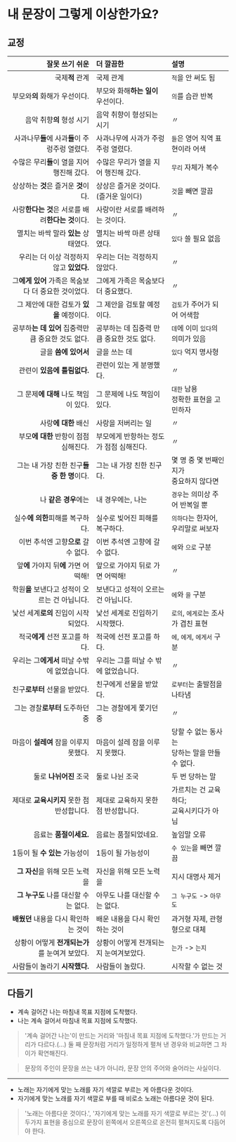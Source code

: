 # 내 문장이 그렇게 이상한가요?

## 교정

| 잘못 쓰기 쉬운                                      | 더 깔끔한                                     | 설명                                             |
| ---:                                                | :---                                          | :---                                             |
| 국제**적** 관계                                     | 국제 관계                                     | `적`을 안 써도 됨                                |
| 부모와**의** 화해가 우선이다.                       | 부모와 화해**하는 일이** 우선이다.            | `의`를 습관 반복                                 |
| 음악 취향**의** 형성 시기                           | 음악 취향이 형성되는 시기                     | 〃                                               |
| 사과나무**들**에 사과**들**이 주렁주렁 열렸다.      | 사과나무에 사과가 주렁주렁 열렸다.            | `들`은 영어 직역 표현이라 어색                   |
| 수많은 무리**들**이 열을 지어 행진해 갔다.          | 수많은 무리가 열을 지어 행진해 갔다.          | `무리` 자체가 복수                               |
| 상상하는 **것**은 즐거운 **것**이다.                | 상상은 즐거운 것이다.(즐거운 일이다)          | `것`을 빼면 깔끔                                 |
| 사랑**한다는 것**은 서로를 배려**한다는 것**이다.   | 사랑이란 서로를 배려하는 것이다.              | 〃                                               |
| 멸치는 바싹 말라 **있는** 상태였다.                 | 멸치는 바싹 마른 상태였다.                    | `있다` 쓸 필요 없음                              |
| 우리는 더 이상 걱정하지 않고 **있었다.**            | 우리는 더는 걱정하지 않았다.                  | 〃                                               |
| 그**에게 있어** 가족은 목숨보다 더 중요한 것이었다. | 그에게 가족은 목숨보다 더 중요했다.           | 〃                                               |
| 그 제안에 대한 검토가 **있을** 예정이다.            | 그 제안을 검토할 예정이다.                    | `검토`가 주어가 되어 어색함                      |
| 공부하**는 데 있어** 집중력만큼 중요한 것도 없다.   | 공부하는 데 집중력 만큼 중요한 것도 없다.     | `데`에 이미 `있다`의 의미가 있음                 |
| 글을 **씀에 있어서**                                | 글을 쓰는 데                                  | `있다` 억지 명사형                               |
| 관련이 **있음에 틀림없다.**                         | 관련이 있는 게 분명했다.                      | 〃                                               |
| 그 문제**에 대해** 나도 책임이 있다.                | 그 문제에 나도 책임이 있다.                   | `대한` 남용<br>정확한 표현을 고민하자            |
| 사랑**에 대한** 배신                                | 사랑을 저버리는 일                            | 〃                                               |
| 부모**에 대한** 반항이 점점 심해진다.               | 부모에게 반항하는 정도가 점점 심해진다.       | 〃                                               |
| 그는 내 가장 친한 친구**들 중 한 명**이다.          | 그는 내 가장 친한 친구다.                     | 몇 명 중 몇 번째인지가<br>중요하지 않다면        |
| 나 **같은 경우**에는                                | 내 경우에는, 나는                             | `경우`는 의미상 주어 반복일 뿐                   |
| 실수**에 의한**피해를 복구하다.                     | 실수로 빚어진 피해를 복구하다.                | `의하다`는 한자어, 우리말로 써보자               |
| 이번 추석엔 고향**으로** 갈 수 없다.                | 이번 추석엔 고향에 갈 수 없다.                | `에`와 `으로` 구분                               |
| 앞**에** 가야지 뒤**에** 가면 어떡해!               | 앞으로 가야지 뒤로 가면 어떡해!               | 〃                                               |
| 학원**을** 보낸다고 성적이 오르는 건 아닙니다.      | 보낸다고 성적이 오르는 건 아닙니다.           | `에`와 `을` 구분                                 |
| 낯선 세계**로의** 진입이 시작되었다.                | 낯선 세계로 진입하기 시작했다.                | `로의`, `에게로`는 조사가 겹친 표현              |
| 적국**에게** 선전 포고를 하다.                      | 적국에 선전 포고를 하다.                      | `에`, `에게`, `에게서`  구분                     |
| 우리는 그**에게서** 떠날 수밖에 없었습니다.         | 우리는 그를 떠날 수 밖에 없었습니다.          | 〃                                               |
| 친구**로부터** 선물을 받았다.                       | 친구에게 선물을 받았다.                       | `로부터`는 출발점을 나타냄                       |
| 그는 경찰**로부터** 도주하던 중                     | 그는 경찰에게 쫓기던 중                       | 〃                                               |
| 마음이 **설레여** 잠을 이루지 못했다.               | 마음이 설레 잠을 이루지 못했다.               | 당할 수 없는 동사는<br>당하는 말을 만들 수 없다. |
| 둘로 **나뉘어진** 조국                              | 둘로 나뉜 조국                                | 두 번 당하는 말                                  |
| 제대로 **교육시키지** 못한 점 반성합니다.           | 제대로 교육하지 못한 점 반성합니다.           | 가르치는 건 교육하다;<br>교육시키다가 아님       |
| 음료는 **품절이세요.**                              | 음료는 품절되었네요.                          | 높임말 오류                                      |
| 1등이 될 **수 있는** 가능성이                       | 1등이 될 가능성이                             | `수 있는`을 빼면 깔끔                            |
| **그 자신**을 위해 모든 노력을                      | 자신을 위해 모든 노력을                       | 지시 대명사 제거                                 |
| **그 누구도** 나를 대신할 수는 없다.                | 아무도 나를 대신할 수는 없다.                 | `그 누구도` -> `아무도`                          |
| **배웠던** 내용을 다시 확인하는 것이                | 배운 내용을 다시 확인하는 것이                | 과거형 자제, 관형형으로 대체                     |
| 상황이 어떻게 **전개되는가**를 눈여겨 보았다.       | 상황이 어떻게 전개되는지 눈여겨보았다.        | `는가` -> `는지`                                 |
| 사람들이 놀라기 **시작했다.**                       | 사람들이 놀랐다.                              | 시작할 수 없는 것                                |

## 다듬기

+ 계속 걸어간 나는 마침내 목표 지점에 도착했다.
+ 나는 계속 걸어서 마침내 목표 지점에 도착했다.

> '계속 걸어간 나는'이 만드는 거리와 '마침내 목표 지점에 도착했다.'가 만드는 거리가 다르다.(...)
> 둘 째 문장처럼 거리가 일정하게 펼쳐 낸 경우와 비교하면 그 차이가 확연해진다.

> 문장의 주인이 문장을 쓰는 내가 아니라, 문장 안의 주어와 술어라는 사실이다.

---

+ 노래는 자기에게 맞는 노래를 자기 색깔로 부르는 게 아름다운 것이다.
+ 자기에게 맞는 노래를 자기 색깔로 부를 때 비로소 노래는 아름다운 것이 된다.

> '노래는 아름다운 것이다.', '자기에게 맞는 노래를 자기 색깔로 부르는 것'(...)
> 이 두가지 표현을 중심으로 문장이 왼쪽에서 오른쪽으로 온전히 펼쳐지도록 다듬어야 한다.
